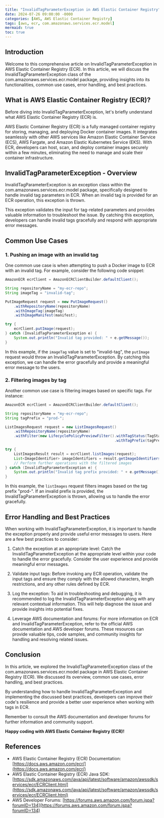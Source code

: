 ```yaml
---
title: "InvalidTagParameterException in AWS Elastic Container Registry"
date: 2024-07-26 09:00:00 -0000
categories: [AWS, AWS Elastic Container Registry]
tags: [aws, ecr, com.amazonaws.services.ecr.model]
mermaid: true
toc: true
---
```



## Introduction

Welcome to this comprehensive article on InvalidTagParameterException in AWS Elastic Container Registry (ECR). In this article, we will discuss the InvalidTagParameterException class of the com.amazonaws.services.ecr.model package, providing insights into its functionalities, common use cases, error handling, and best practices.

## What is AWS Elastic Container Registry (ECR)?

Before diving into InvalidTagParameterException, let's briefly understand what AWS Elastic Container Registry (ECR) is.

AWS Elastic Container Registry (ECR) is a fully managed container registry for storing, managing, and deploying Docker container images. It integrates seamlessly with other AWS services like Amazon Elastic Container Service (ECS), AWS Fargate, and Amazon Elastic Kubernetes Service (EKS). With ECR, developers can host, scan, and deploy container images securely within a few minutes, eliminating the need to manage and scale their container infrastructure.

## InvalidTagParameterException - Overview

InvalidTagParameterException is an exception class within the com.amazonaws.services.ecr.model package, specifically designed to handle invalid tag parameters in ECR. When an invalid tag is provided for an ECR operation, this exception is thrown.

This exception validates the input for tag-related parameters and provides valuable information to troubleshoot the issue. By catching this exception, developers can handle invalid tags gracefully and respond with appropriate error messages.

## Common Use Cases

### 1. Pushing an image with an invalid tag

One common use case is when attempting to push a Docker image to ECR with an invalid tag. For example, consider the following code snippet:

```java
AmazonECR ecrClient = AmazonECRClientBuilder.defaultClient();

String repositoryName = "my-ecr-repo";
String imageTag = "invalid-tag";

PutImageRequest request = new PutImageRequest()
    .withRepositoryName(repositoryName)
    .withImageTag(imageTag)
    .withImageManifest(manifest);

try {
    ecrClient.putImage(request);
} catch (InvalidTagParameterException e) {
    System.out.println("Invalid tag provided: " + e.getMessage());
}
```

In this example, if the `imageTag` value is set to "invalid-tag", the `putImage` request would throw an InvalidTagParameterException. By catching this exception, we can handle the error gracefully and provide a meaningful error message to the users.

### 2. Filtering images by tag

Another common use case is filtering images based on specific tags. For instance:

```java
AmazonECR ecrClient = AmazonECRClientBuilder.defaultClient();

String repositoryName = "my-ecr-repo";
String tagPrefix = "prod-";

ListImagesRequest request = new ListImagesRequest()
    .withRepositoryName(repositoryName)
    .withFilter(new LifecyclePolicyPreviewFilter().withTagStatus(TagStatus.TAGGED)
                                                  .withTagPrefix(tagPrefix));

try {
    ListImagesResult result = ecrClient.listImages(request);
    List<ImageIdentifier> imageIdentifiers = result.getImageIdentifiers();
    // Perform further operations with the filtered images
} catch (InvalidTagParameterException e) {
    System.out.println("Invalid tag prefix provided: " + e.getMessage());
}
```

In this example, the `listImages` request filters images based on the tag prefix "prod-". If an invalid prefix is provided, the InvalidTagParameterException is thrown, allowing us to handle the error gracefully.

## Error Handling and Best Practices

When working with InvalidTagParameterException, it is important to handle the exception properly and provide useful error messages to users. Here are a few best practices to consider:

1. Catch the exception at an appropriate level: Catch the InvalidTagParameterException at the appropriate level within your code to handle the error gracefully. Consider the user experience and provide meaningful error messages.

2. Validate input tags: Before invoking any ECR operation, validate the input tags and ensure they comply with the allowed characters, length restrictions, and any other rules defined by ECR.

3. Log the exception: To aid in troubleshooting and debugging, it is recommended to log the InvalidTagParameterException along with any relevant contextual information. This will help diagnose the issue and provide insights into potential fixes.

4. Leverage AWS documentation and forums: For more information on ECR and InvalidTagParameterException, refer to the official AWS documentation and AWS developer forums. These resources can provide valuable tips, code samples, and community insights for handling and resolving related issues.

## Conclusion

In this article, we explored the InvalidTagParameterException class of the com.amazonaws.services.ecr.model package in AWS Elastic Container Registry (ECR). We discussed its overview, common use cases, error handling, and best practices.

By understanding how to handle InvalidTagParameterException and implementing the discussed best practices, developers can improve their code's resilience and provide a better user experience when working with tags in ECR.

Remember to consult the AWS documentation and developer forums for further information and community support.

**Happy coding with AWS Elastic Container Registry (ECR)!**

## References
- AWS Elastic Container Registry (ECR) Documentation: [https://docs.aws.amazon.com/ecr/](https://docs.aws.amazon.com/ecr/)
- AWS Elastic Container Registry (ECR) Java SDK: [https://sdk.amazonaws.com/java/api/latest/software/amazon/awssdk/services/ecr/ECRClient.html](https://sdk.amazonaws.com/java/api/latest/software/amazon/awssdk/services/ecr/ECRClient.html)
- AWS Developer Forums: [https://forums.aws.amazon.com/forum.jspa?forumID=134](https://forums.aws.amazon.com/forum.jspa?forumID=134)